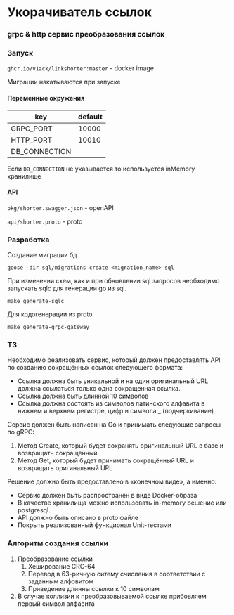 # Укорачиватель ссылок

### grpc & http сервис преобразования ссылок

### Запуск

`ghcr.io/v1ack/linkshorter:master` - docker image

Миграции накатываются при запуске

#### Переменные окружения

|key|default|
|---|---|
|GRPC_PORT| 10000|
|HTTP_PORT| 10010|
|DB_CONNECTION||

Если `DB_CONNECTION` не указывается то используется inMemory хранилище

#### API

`pkg/shorter.swagger.json` - openAPI

`api/shorter.proto` - proto

### Разработка

Создание миграции бд

```shell
goose -dir sql/migrations create <migration_name> sql
```

При изменении схем, как и при обновлении sql запросов необходимо запускать sqlc для генерации go из sql.

```shell
make generate-sqlc
```

Для кодогенерации из proto

```shell
make generate-grpc-gateway
```

### ТЗ

Необходимо реализовать сервис, который должен предоставлять API по созданию сокращённых ссылок следующего формата:

- Ссылка должна быть уникальной и на один оригинальный URL должна ссылаться только одна сокращенная ссылка.
- Ссылка должна быть длинной 10 символов
- Ссылка должна состоять из символов латинского алфавита в нижнем и верхнем регистре, цифр и символа _ (подчеркивание)

Сервис должен быть написан на Go и принимать следующие запросы по gRPC:

1. Метод Create, который будет сохранять оригинальный URL в базе и возвращать сокращённый
2. Метод Get, который будет принимать сокращённый URL и возвращать оригинальный URL

Решение должно быть предоставлено в «конечном виде», а именно:

- Сервис должен быть распространён в виде Docker-образа
- В качестве хранилища можно использовать in-memory решение или postgresql.
- API должно быть описано в proto файле
- Покрыть реализованный функционал Unit-тестами

### Алгоритм создания ссылки

1. Преобразование ссылки
    1. Хеширование CRC-64
    2. Перевод в 63-ричную ситему счисления в соответствии с заданным алфовитом
    3. Приведение длинны ссылки к 10 символам
2. В случае коллизии к преобразовываемой ссылке прибовляем первый символ алфавита
